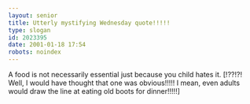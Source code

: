 ```yaml
---
layout: senior
title: Utterly mystifying Wednesday quote!!!!!
type: slogan
id: 2023395
date: 2001-01-18 17:54
robots: noindex
---
```

A food is not necessarily essential just because you child hates it. [!??!?! Well, I would have thought that one was obvious!!!!! I mean, even adults would draw the line at eating old boots for dinner!!!!!]